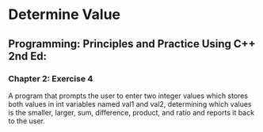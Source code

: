 # Determine Value
## Programming: Principles and Practice Using C++ 2nd Ed:
### Chapter 2: Exercise 4
A program that prompts the user to enter two integer values which stores both values in int variables named val1 and val2, determining which values is the  smaller, larger, sum, difference, product, and ratio and reports it back to the user.
